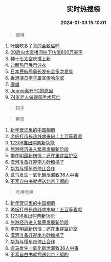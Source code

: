 <div align="center"><h2>实时热搜榜</h2><h4>2024-01-03 15:10:01</h4></div>

> 微博  

1. [叶酸吃多了真的会致癌吗](https://s.weibo.com/weibo?q=%23%E5%8F%B6%E9%85%B8%E5%90%83%E5%A4%9A%E4%BA%86%E7%9C%9F%E7%9A%84%E4%BC%9A%E8%87%B4%E7%99%8C%E5%90%97%23&t=31&band_rank=1&Refer=top)<br />
2. [00后向太直播间拍下估值800万豪宅](https://s.weibo.com/weibo?q=%2300%E5%90%8E%E5%90%91%E5%A4%AA%E7%9B%B4%E6%92%AD%E9%97%B4%E6%8B%8D%E4%B8%8B%E4%BC%B0%E5%80%BC800%E4%B8%87%E8%B1%AA%E5%AE%85%23&t=31&band_rank=2&Refer=top)<br />
3. [神十七太空吃播上新](https://s.weibo.com/weibo?q=%23%E7%A5%9E%E5%8D%81%E4%B8%83%E5%A4%AA%E7%A9%BA%E5%90%83%E6%92%AD%E4%B8%8A%E6%96%B0%23&t=31&band_rank=3&Refer=top)<br />
4. [迪丽热巴展示泳衣](https://s.weibo.com/weibo?q=%E8%BF%AA%E4%B8%BD%E7%83%AD%E5%B7%B4%E5%B1%95%E7%A4%BA%E6%B3%B3%E8%A1%A3&t=31&band_rank=4&Refer=top)<br />
5. [日本民航局局长发布会多次发笑](https://s.weibo.com/weibo?q=%23%E6%97%A5%E6%9C%AC%E6%B0%91%E8%88%AA%E5%B1%80%E5%B1%80%E9%95%BF%E5%8F%91%E5%B8%83%E4%BC%9A%E5%A4%9A%E6%AC%A1%E5%8F%91%E7%AC%91%23&t=31&band_rank=5&Refer=top)<br />
6. [香港演员李子雄宣传哈尔滨](https://s.weibo.com/weibo?q=%23%E9%A6%99%E6%B8%AF%E6%BC%94%E5%91%98%E6%9D%8E%E5%AD%90%E9%9B%84%E5%AE%A3%E4%BC%A0%E5%93%88%E5%B0%94%E6%BB%A8%23&t=31&band_rank=6&Refer=top)<br />
7. [假唱](https://s.weibo.com/weibo?q=%E5%81%87%E5%94%B1&t=31&band_rank=7&Refer=top)<br />
8. [Jennie离开YG的原因](https://s.weibo.com/weibo?q=%23Jennie%E7%A6%BB%E5%BC%80YG%E7%9A%84%E5%8E%9F%E5%9B%A0%23&t=31&band_rank=8&Refer=top)<br />
9. [74岁老人做眼部手术死亡](https://s.weibo.com/weibo?q=%2374%E5%B2%81%E8%80%81%E4%BA%BA%E5%81%9A%E7%9C%BC%E9%83%A8%E6%89%8B%E6%9C%AF%E6%AD%BB%E4%BA%A1%23&t=31&band_rank=9&Refer=top)<br />

> 知乎  


> 百度  

1. [新年贺词里的中国相册](https://www.baidu.com/s?wd=%E6%96%B0%E5%B9%B4%E8%B4%BA%E8%AF%8D%E9%87%8C%E7%9A%84%E4%B8%AD%E5%9B%BD%E7%9B%B8%E5%86%8C&sa=fyb_news&rsv_dl=fyb_news)<br />
2. [老板打市长热线求来电：土豆等着呢](https://www.baidu.com/s?wd=%E8%80%81%E6%9D%BF%E6%89%93%E5%B8%82%E9%95%BF%E7%83%AD%E7%BA%BF%E6%B1%82%E6%9D%A5%E7%94%B5%EF%BC%9A%E5%9C%9F%E8%B1%86%E7%AD%89%E7%9D%80%E5%91%A2&sa=fyb_news&rsv_dl=fyb_news)<br />
3. [12306推出购票新功能](https://www.baidu.com/s?wd=12306%E6%8E%A8%E5%87%BA%E8%B4%AD%E7%A5%A8%E6%96%B0%E5%8A%9F%E8%83%BD&sa=fyb_news&rsv_dl=fyb_news)<br />
4. [旅游经济进入繁荣发展新阶段](https://www.baidu.com/s?wd=%E6%97%85%E6%B8%B8%E7%BB%8F%E6%B5%8E%E8%BF%9B%E5%85%A5%E7%B9%81%E8%8D%A3%E5%8F%91%E5%B1%95%E6%96%B0%E9%98%B6%E6%AE%B5&sa=fyb_news&rsv_dl=fyb_news)<br />
5. [李在明最新伤情：还在重症监护室](https://www.baidu.com/s?wd=%E6%9D%8E%E5%9C%A8%E6%98%8E%E6%9C%80%E6%96%B0%E4%BC%A4%E6%83%85%EF%BC%9A%E8%BF%98%E5%9C%A8%E9%87%8D%E7%97%87%E7%9B%91%E6%8A%A4%E5%AE%A4&sa=fyb_news&rsv_dl=fyb_news)<br />
6. [漠河准备好迎南方砂糖橘了](https://www.baidu.com/s?wd=%E6%BC%A0%E6%B2%B3%E5%87%86%E5%A4%87%E5%A5%BD%E8%BF%8E%E5%8D%97%E6%96%B9%E7%A0%82%E7%B3%96%E6%A9%98%E4%BA%86&sa=fyb_news&rsv_dl=fyb_news)<br />
7. [华为与懂车帝停止合作](https://www.baidu.com/s?wd=%E5%8D%8E%E4%B8%BA%E4%B8%8E%E6%87%82%E8%BD%A6%E5%B8%9D%E5%81%9C%E6%AD%A2%E5%90%88%E4%BD%9C&sa=fyb_news&rsv_dl=fyb_news)<br />
8. [盒马发生一氧化碳泄漏致36人中毒](https://www.baidu.com/s?wd=%E7%9B%92%E9%A9%AC%E5%8F%91%E7%94%9F%E4%B8%80%E6%B0%A7%E5%8C%96%E7%A2%B3%E6%B3%84%E6%BC%8F%E8%87%B436%E4%BA%BA%E4%B8%AD%E6%AF%92&sa=fyb_news&rsv_dl=fyb_news)<br />
9. [不写自白书就押送北京？假的](https://www.baidu.com/s?wd=%E4%B8%8D%E5%86%99%E8%87%AA%E7%99%BD%E4%B9%A6%E5%B0%B1%E6%8A%BC%E9%80%81%E5%8C%97%E4%BA%AC%EF%BC%9F%E5%81%87%E7%9A%84&sa=fyb_news&rsv_dl=fyb_news)<br />

> 哔哩哔哩  

1. [新年贺词里的中国相册](https://www.baidu.com/s?wd=%E6%96%B0%E5%B9%B4%E8%B4%BA%E8%AF%8D%E9%87%8C%E7%9A%84%E4%B8%AD%E5%9B%BD%E7%9B%B8%E5%86%8C&sa=fyb_news&rsv_dl=fyb_news)<br />
2. [老板打市长热线求来电：土豆等着呢](https://www.baidu.com/s?wd=%E8%80%81%E6%9D%BF%E6%89%93%E5%B8%82%E9%95%BF%E7%83%AD%E7%BA%BF%E6%B1%82%E6%9D%A5%E7%94%B5%EF%BC%9A%E5%9C%9F%E8%B1%86%E7%AD%89%E7%9D%80%E5%91%A2&sa=fyb_news&rsv_dl=fyb_news)<br />
3. [12306推出购票新功能](https://www.baidu.com/s?wd=12306%E6%8E%A8%E5%87%BA%E8%B4%AD%E7%A5%A8%E6%96%B0%E5%8A%9F%E8%83%BD&sa=fyb_news&rsv_dl=fyb_news)<br />
4. [旅游经济进入繁荣发展新阶段](https://www.baidu.com/s?wd=%E6%97%85%E6%B8%B8%E7%BB%8F%E6%B5%8E%E8%BF%9B%E5%85%A5%E7%B9%81%E8%8D%A3%E5%8F%91%E5%B1%95%E6%96%B0%E9%98%B6%E6%AE%B5&sa=fyb_news&rsv_dl=fyb_news)<br />
5. [李在明最新伤情：还在重症监护室](https://www.baidu.com/s?wd=%E6%9D%8E%E5%9C%A8%E6%98%8E%E6%9C%80%E6%96%B0%E4%BC%A4%E6%83%85%EF%BC%9A%E8%BF%98%E5%9C%A8%E9%87%8D%E7%97%87%E7%9B%91%E6%8A%A4%E5%AE%A4&sa=fyb_news&rsv_dl=fyb_news)<br />
6. [漠河准备好迎南方砂糖橘了](https://www.baidu.com/s?wd=%E6%BC%A0%E6%B2%B3%E5%87%86%E5%A4%87%E5%A5%BD%E8%BF%8E%E5%8D%97%E6%96%B9%E7%A0%82%E7%B3%96%E6%A9%98%E4%BA%86&sa=fyb_news&rsv_dl=fyb_news)<br />
7. [华为与懂车帝停止合作](https://www.baidu.com/s?wd=%E5%8D%8E%E4%B8%BA%E4%B8%8E%E6%87%82%E8%BD%A6%E5%B8%9D%E5%81%9C%E6%AD%A2%E5%90%88%E4%BD%9C&sa=fyb_news&rsv_dl=fyb_news)<br />
8. [盒马发生一氧化碳泄漏致36人中毒](https://www.baidu.com/s?wd=%E7%9B%92%E9%A9%AC%E5%8F%91%E7%94%9F%E4%B8%80%E6%B0%A7%E5%8C%96%E7%A2%B3%E6%B3%84%E6%BC%8F%E8%87%B436%E4%BA%BA%E4%B8%AD%E6%AF%92&sa=fyb_news&rsv_dl=fyb_news)<br />
9. [不写自白书就押送北京？假的](https://www.baidu.com/s?wd=%E4%B8%8D%E5%86%99%E8%87%AA%E7%99%BD%E4%B9%A6%E5%B0%B1%E6%8A%BC%E9%80%81%E5%8C%97%E4%BA%AC%EF%BC%9F%E5%81%87%E7%9A%84&sa=fyb_news&rsv_dl=fyb_news)<br />
